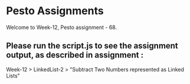 # Pesto Assignments  

Welcome to Week-12, Pesto assignment - 68.

## Please run the script.js to see the assignment output, as described in assignment :
Week-12 > LinkedList-2 > "Subtract Two Numbers represented as Linked Lists"